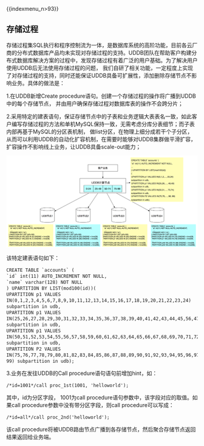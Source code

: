 {{indexmenu_n>93}}

## 存储过程

存储过程集SQL执行和程序控制流为一体，是数据库系统的高阶功能，目前各云厂商的分布式数据库产品均未实现对存储过程的支持。UDDB团队在帮助客户构建分布式数据库解决方案的过程中，发现存储过程有着广泛的用户基础。为了解决用户使用UDDB后无法使用存储过程的问题，
我们自研了相关功能，一定程度上实现了对存储过程的支持，同时还能保证UDDB具备可扩展性，添加删除存储节点不影响业务。具体的做法是：

1.在UDDB新增Create procedure语句。创建一个存储过程的操作将广播到UDDB中的每个存储节点，
并由用户确保存储过程对数据库表的操作不会跨分片；

2.采用特定的建表语句，保证存储节点中的子表和业务逻辑大表表名一致，如此客户编写存储过程的方法和单机MySQL保持一致，无需考虑分库分表细节；而子表内部再基于MySQL的分区表机制，
做list分区，在物理上细分成若干个子分区，
从而可以利用UDDB的自动化扩容机制，在需要时能够对UDDB集群做平滑扩容，扩容操作不影响线上业务，让UDDB具备scale-out能力；

![image](/images/uddb03.png)

该特定建表语句如下：
```
CREATE TABLE `accounts` (
`id` int(11) AUTO_INCREMENT NOT NULL,
`name` varchar(128) NOT NULL
) UPARTITION BY LIST(mod100(id))(
UPARTITION p1 VALUES IN(0,1,2,3,4,5,6,7,8,9,10,11,12,13,14,15,16,17,18,19,20,21,22,23,24) subpartition in udb,
UPARTITION p1 VALUES IN(25,26,27,28,29,30,31,32,33,34,35,36,37,38,39,40,41,42,43,44,45,56,47,48,49) subpartition in udb,
UPARTITION p1 VALUES IN(50,51,52,53,54,55,56,57,58,59,60,61,62,63,64,65,66,67,68,69,70,71,72,73,74) subpartition in udb,
UPARTITION P2 VALUES IN(75,76,77,78,79,80,81,82,83,84,85,86,87,88,89,90,91,92,93,94,95,96,97,98, 99) subpartition in udb);
```
3.业务在发往UDDB的Call procedure语句语句前增加hint，如：
```
/*id=1001*/call proc_1st(1001, 'helloworld');
```
其中，id为分区字段， 1001为call
procedure语句参数中，该字段对应的取值。如果call procedure参数中没有带分区字段，则call
procedure可以写成： 
```
/*id=all*/call proc_2nd('helloworld');
```
该call procedure将被UDDB路由节点广播到各存储节点，然后聚合存储节点返回结果返回给业务端。
